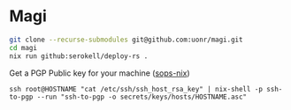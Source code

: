 Magi
=========

```bash
git clone --recurse-submodules git@github.com:uonr/magi.git
cd magi
nix run github:serokell/deploy-rs .
```

Get a PGP Public key for your machine ([sops-nix](https://github.com/Mic92/sops-nix))

```
ssh root@HOSTNAME "cat /etc/ssh/ssh_host_rsa_key" | nix-shell -p ssh-to-pgp --run "ssh-to-pgp -o secrets/keys/hosts/HOSTNAME.asc"
```
